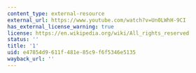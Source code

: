 ```yaml
---
content_type: external-resource
external_url: https://www.youtube.com/watch?v=Un0LWhH-9CI
has_external_license_warning: true
license: https://en.wikipedia.org/wiki/All_rights_reserved
status: ''
title: '1'
uid: e47854d9-611f-481e-85c9-f6f5346e5135
wayback_url: ''
---
```

